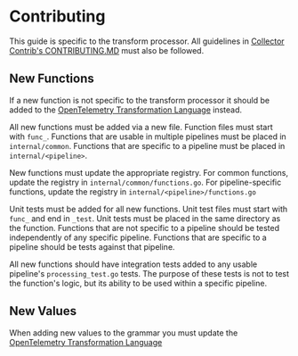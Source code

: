 # Contributing

This guide is specific to the transform processor.  All guidelines in [Collector Contrib's CONTRIBUTING.MD](https://github.com/open-telemetry/opentelemetry-collector-contrib/blob/main/CONTRIBUTING.md) must also be followed.

## New Functions

<!-- markdown-link-check-disable-next-line -->
If a new function is not specific to the transform processor it should be added to the [OpenTelemetry Transformation Language](https://github.com/open-telemetry/opentelemetry-collector-contrib/tree/main/pkg/oteltransformationlanguage) instead.

All new functions must be added via a new file.  Function files must start with `func_`.  Functions that are usable in multiple pipelines must be placed in `internal/common`.  Functions that are specific to a pipeline must be placed in `internal/<pipeline>`.

New functions must update the appropriate registry.  For common functions, update the registry in `internal/common/functions.go`.  For pipeline-specific functions, update the registry in `internal/<pipeline>/functions.go`

Unit tests must be added for all new functions.  Unit test files must start with `func_` and end in `_test`.  Unit tests must be placed in the same directory as the function.  Functions that are not specific to a pipeline should be tested independently of any specific pipeline. Functions that are specific to a pipeline should be tests against that pipeline.

All new functions should have integration tests added to any usable pipeline's `processing_test.go` tests.  The purpose of these tests is not to test the function's logic, but its ability to be used within a specific pipeline.  

## New Values

<!-- markdown-link-check-disable-next-line -->
When adding new values to the grammar you must update the [OpenTelemetry Transformation Language](https://github.com/open-telemetry/opentelemetry-collector-contrib/blob/main/pkg/oteltransformationlanguage/ottl/CONTRIBUTING.md)
